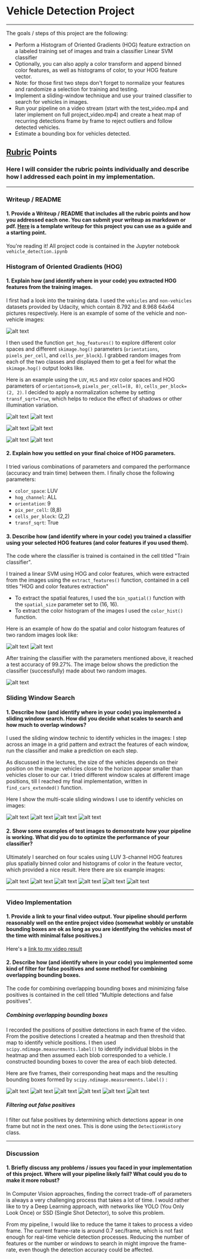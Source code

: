 # Vehicle Detection Project
---
The goals / steps of this project are the following:

* Perform a Histogram of Oriented Gradients (HOG) feature extraction on a labeled training set of images and train a classifier Linear SVM classifier
* Optionally, you can also apply a color transform and append binned color features, as well as histograms of color, to your HOG feature vector. 
* Note: for those first two steps don't forget to normalize your features and randomize a selection for training and testing.
* Implement a sliding-window technique and use your trained classifier to search for vehicles in images.
* Run your pipeline on a video stream (start with the test_video.mp4 and later implement on full project_video.mp4) and create a heat map of recurring detections frame by frame to reject outliers and follow detected vehicles.
* Estimate a bounding box for vehicles detected.

[//]: # (Image References)
[image1]: ./output_images/dataset_overview.jpg
[image2]: ./output_images/hog_visualization_HLS.jpg
[image3]: ./output_images/hog_visualization_HSV.jpg
[image4]: ./output_images/hog_visualization_LUV.jpg
[image5]: ./output_images/features_HOG_HLS.jpg
[image6]: ./output_images/features_HOG_HSV.jpg
[image7]: ./output_images/features_HOG_LUV.jpg
[image8]: ./output_images/features_Color_Hist.jpg
[image9]: ./output_images/features_Spatial.jpg
[image10]: ./output_images/multiscaleWindows_far.jpg
[image11]: ./output_images/multiscaleWindows_intermediate1.jpg
[image12]: ./output_images/multiscaleWindows_intermediate2.jpg
[image13]: ./output_images/multiscaleWindows_near.jpg
[image15]: ./output_images/prediction.jpg
[image16]: ./output_images/multiscale_sliding_windows_1.jpg
[image17]: ./output_images/multiscale_sliding_windows_2.jpg
[image18]: ./output_images/multiscale_sliding_windows_3.jpg
[image19]: ./output_images/multiscale_sliding_windows_4.jpg
[image20]: ./output_images/multiscale_sliding_windows_5.jpg
[image21]: ./output_images/multiscale_sliding_windows_6.jpg
[image22]: ./output_images/heatmap1.jpg
[image23]: ./output_images/heatmap2.jpg
[image24]: ./output_images/heatmap3.jpg
[image25]: ./output_images/heatmap4.jpg
[image26]: ./output_images/heatmap5.jpg
[image27]: ./output_images/heatmap6.jpg




## [Rubric](https://review.udacity.com/#!/rubrics/513/view) Points
### Here I will consider the rubric points individually and describe how I addressed each point in my implementation.  

---
### Writeup / README

#### 1. Provide a Writeup / README that includes all the rubric points and how you addressed each one.  You can submit your writeup as markdown or pdf.  [Here](https://github.com/udacity/CarND-Vehicle-Detection/blob/master/writeup_template.md) is a template writeup for this project you can use as a guide and a starting point.  

You're reading it!
All project code is contained in the Jupyter notebook `vehicle_detection.ipynb`

### Histogram of Oriented Gradients (HOG)

#### 1. Explain how (and identify where in your code) you extracted HOG features from the training images.

I first had a look into the training data. I used the `vehicles` and `non-vehicles` datasets provided by Udacity, which contain 8.792 and 8.968 64x64 pictures respectively. Here is an example of some of the vehicle and non-vehicle images:

![alt text][image1]

I then used the function `get_hog_features()` to explore different color spaces and different `skimage.hog()` parameters (`orientations`, `pixels_per_cell`, and `cells_per_block`). I grabbed random images from each of the two classes and displayed them to get a feel for what the `skimage.hog()` output looks like.

Here is an example using the `LUV`, `HLS` and `HSV` color spaces and HOG parameters of `orientations=9`, `pixels_per_cell=(8, 8)`, `cells_per_block=(2, 2)`. I decided to apply a normalization scheme by setting `transf_sqrt=True`, which helps to reduce the effect of shadows or other illumination variation.


![alt text][image2]
![alt text][image5]

![alt text][image3]
![alt text][image6]

![alt text][image4]
![alt text][image7]

#### 2. Explain how you settled on your final choice of HOG parameters.

I tried various combinations of parameters and compared the performance (accuracy and train time) between them. I finally chose the following parameters:

* `color_space`: LUV
* `hog_channel`: ALL
* `orientation`: 9
* `pix_per_cell`: (8,8)
* `cells_per_block`: (2,2)
* `transf_sqrt`: True


#### 3. Describe how (and identify where in your code) you trained a classifier using your selected HOG features (and color features if you used them).

The code where the classifier is trained is contained in the cell titled "Train classifier".

I trained a linear SVM using HOG and color features, which were extracted from the images using the `extract_features()` function, contained in a cell titles "HOG and color features extraction" 

*  To extract the spatial features, I used the `bin_spatial()` function with the `spatial_size` parameter set to (16, 16).
*  To extract the color histogram of the images I used the `color_hist()` 
function. 

Here is an example of how do the spatial and color histogram features of two random images look like:

![alt text][image8]
![alt text][image9]


After training the classifier with the parameters mentioned above, it reached a test accuracy of 99.27%. The image below shows the prediction the classifier (successfully) made about two random images.

![alt text][image15]

### Sliding Window Search

#### 1. Describe how (and identify where in your code) you implemented a sliding window search. How did you decide what scales to search and how much to overlap windows?

I used the sliding window technic to identify vehicles in the images: I step across an image in a grid pattern and extract the features of each window, run the classifier and make a prediction on each step.

As discussed in the lectures, the size of the vehicles depends on their position on the image: vehicles close to the horizon appear smaller than vehicles closer to our car. I tried different window scales at different image positions, till I reached my final implementation, written in `find_cars_extended()` function.

Here I show the multi-scale sliding windows I use to identify vehicles on images:

![alt text][image10]
![alt text][image11]
![alt text][image12]
![alt text][image13]

#### 2. Show some examples of test images to demonstrate how your pipeline is working.  What did you do to optimize the performance of your classifier?

Ultimately I searched on four scales using LUV 3-channel HOG features plus spatially binned color and histograms of color in the feature vector, which provided a nice result. Here there are six example images:

![alt text][image16]
![alt text][image17]
![alt text][image18]
![alt text][image19]
![alt text][image20]
![alt text][image21]

---

### Video Implementation

#### 1. Provide a link to your final video output.  Your pipeline should perform reasonably well on the entire project video (somewhat wobbly or unstable bounding boxes are ok as long as you are identifying the vehicles most of the time with minimal false positives.)

Here's a [link to my video result](./result_project_video.mp4)


#### 2. Describe how (and identify where in your code) you implemented some kind of filter for false positives and some method for combining overlapping bounding boxes.

The code for combining overlapping bounding boxes and minimizing false positives is contained in the cell titled "Multiple detections and false positives".

##### Combining overlapping bounding boxes
I recorded the positions of positive detections in each frame of the video.  From the positive detections I created a heatmap and then threshold that map to identify vehicle positions. I then used `scipy.ndimage.measurements.label()` to identify individual blobs in the heatmap and then assumed each blob corresponded to a vehicle. I constructed bounding boxes to cover the area of each blob detected.  


Here are five frames, their corresponding heat maps and the resulting bounding boxes formed by `scipy.ndimage.measurements.label()` :

![alt text][image22]
![alt text][image23]
![alt text][image24]
![alt text][image25]
![alt text][image26]
![alt text][image27]

##### Filtering out false positives
I filter out false positives by determining which detections appear in one frame but not in the next ones.  This is done using the `DetectionHistory` class.

---

### Discussion

#### 1. Briefly discuss any problems / issues you faced in your implementation of this project.  Where will your pipeline likely fail?  What could you do to make it more robust?

In Computer Vision approaches, finding the correct trade-off of parameters is always a very challenging process that takes a lot of time. I would rather like to try a Deep Learning approach, with networks like YOLO (You Only Look Once) or SSD (Single Shot Detector), to solve this problem.

From my pipeline, I would like to reduce the tame it takes to process a video frame. The current frame-rate is around 0.7 sec/frame, which is not fast enough for real-time vehicle detection processes. Reducing the number of features or the number or windows to search in might improve the frame-rate, even though the detection accuracy could be affected.

